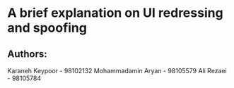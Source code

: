 # A brief explanation on UI redressing and spoofing

## Authors:

Karaneh Keypoor - 98102132
Mohammadamin Aryan - 98105579
Ali Rezaei - 98105784
